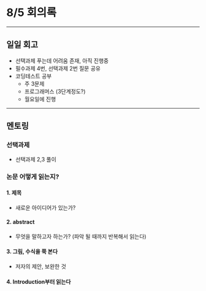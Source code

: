 # 8/5 회의록
---

## 일일 회고
- 선택과제 푸는데 어려움 존재, 아직 진행중
- 필수과제 4번, 선택과제 2번 질문 공유
- 코딩테스트 공부
  - 주 3문제
  - 프로그래머스 (3단계정도?)
  - 월요일에 진행
---

## 멘토링
### 선택과제 
- 선택과제 2,3 풀이

### 논문 어떻게 읽는지?
#### 1. 제목
  - 새로운 아이디어가 있는가?
#### 2. abstract
  - 무엇을 말하고자 하는가? (파악 될 때까지 반복해서 읽는다)
#### 3. 그림, 수식을 쭉 본다
  - 저자의 제안, 보완한 것
#### 4. Introduction부터 읽는다
